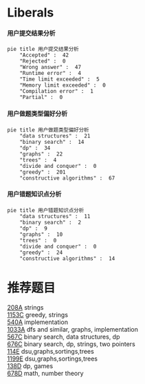 # Liberals

<!-- tabs:start -->



#### **用户提交结果分析**

```mermaid
pie title 用户提交结果分析
    "Accepted" :  42
    "Rejected" :  0
    "Wrong answer" :  47
    "Runtime error" :  4
    "Time limit exceeded" :  5
    "Memory limit exceeded" :  0
    "Compilation error" :  1
    "Partial" :  0
```

#### **用户做题类型偏好分析**

```mermaid
pie title 用户做题类型偏好分析
    "data structures" :  21
    "binary search" :  14
    "dp" :  34
    "graphs" :  22
    "trees" :  4
    "divide and conquer" :  0
    "greedy" :  201
    "constructive algorithms" :  67
```
#### **用户错题知识点分析**

```mermaid
pie title 用户错题知识点分析
    "data structures" :  11
    "binary search" :  2
    "dp" :  9
    "graphs" :  10
    "trees" :  0
    "divide and conquer" :  0
    "greedy" :  24
    "constructive algorithms" :  14
```



<!-- tabs:end -->
# 推荐题目
[208A](https://codeforces.com/contest/208/problem/A)		strings		  
[1153C](https://codeforces.com/contest/1153/problem/C)		greedy,
                        strings		  
[540A](https://codeforces.com/contest/540/problem/A)		implementation		  
[1033A](https://codeforces.com/contest/1033/problem/A)		dfs and similar,
                        graphs,
                        implementation		  
[567C](https://codeforces.com/contest/567/problem/C)		binary search,
                        data structures,
                        dp		  
[676C](https://codeforces.com/contest/676/problem/C)		binary search,
                        dp,
                        strings,
                        two pointers		  
[114E](https://codeforces.com/contest/114/problem/E)		dsu,graphs,sortings,trees		  
[1199E](https://codeforces.com/contest/1199/problem/E)		dsu,graphs,sortings,trees		  
[138D](https://codeforces.com/contest/138/problem/D)		dp,
                        games		  
[678D](https://codeforces.com/contest/678/problem/D)		math,
                        number theory		  
